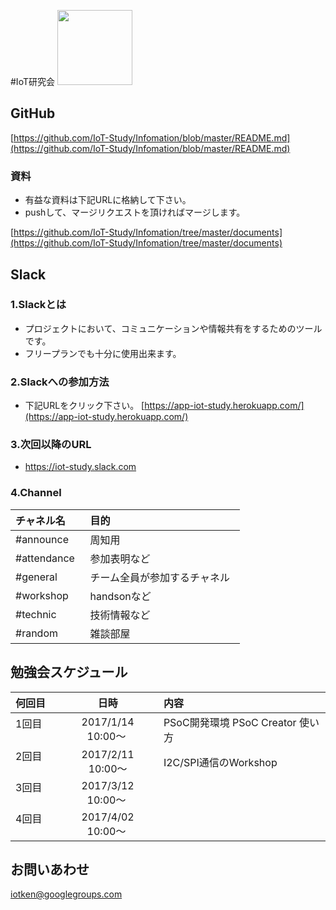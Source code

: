 #IoT研究会 <img src="http://www.businesscloudnews.com/files/2016/01/IoT-cloud.jpg" width="120px">

## GitHub
[https://github.com/IoT-Study/Infomation/blob/master/README.md](https://github.com/IoT-Study/Infomation/blob/master/README.md) 
### 資料
- 有益な資料は下記URLに格納して下さい。
- pushして、マージリクエストを頂ければマージします。

[https://github.com/IoT-Study/Infomation/tree/master/documents](https://github.com/IoT-Study/Infomation/tree/master/documents)

## Slack
### 1.Slackとは
- プロジェクトにおいて、コミュニケーションや情報共有をするためのツールです。
- フリープランでも十分に使用出来ます。

### 2.Slackへの参加方法
- 下記URLをクリック下さい。
[https://app-iot-study.herokuapp.com/](https://app-iot-study.herokuapp.com/)

### 3.次回以降のURL
- https://iot-study.slack.com

### 4.Channel
| チャネル名 | 目的 |
|:-----------|:------------|
| #announce     | 周知用   |
| #attendance   | 参加表明など    |
| #general      |チーム全員が参加するチャネル   |
| #workshop  |handsonなど       | 
| #technic  |技術情報など       |
| #random  |雑談部屋       | 

## 勉強会スケジュール
| 何回目 | 日時 | 内容 |
|:-----------|:------------:|:------------|
| 1回目      | 2017/1/14 10:00〜 | PSoC開発環境 PSoC Creator 使い方   |
| 2回目      | 2017/2/11 10:00〜 | I2C/SPI通信のWorkshop    |
| 3回目      | 2017/3/12 10:00〜 |          |
| 4回目      | 2017/4/02 10:00〜 |          |

## お問いあわせ
iotken@googlegroups.com
